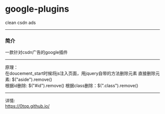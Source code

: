 # google-plugins
clean csdn ads

***  
### 简介

一款针对csdn广告的google插件

***

原理：  
在doucement_start时候将js注入页面，用jquery自带的方法删除元素
直接删除元素:  $("aside").remove()   
根据id删除:    $("#id").remove()   
根据class删除：$(".class").remove()  


***

详情:  
https://0top.github.io/

